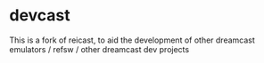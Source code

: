# devcast
This is a fork of reicast, to aid the development of other dreamcast emulators / refsw / other dreamcast dev projects
